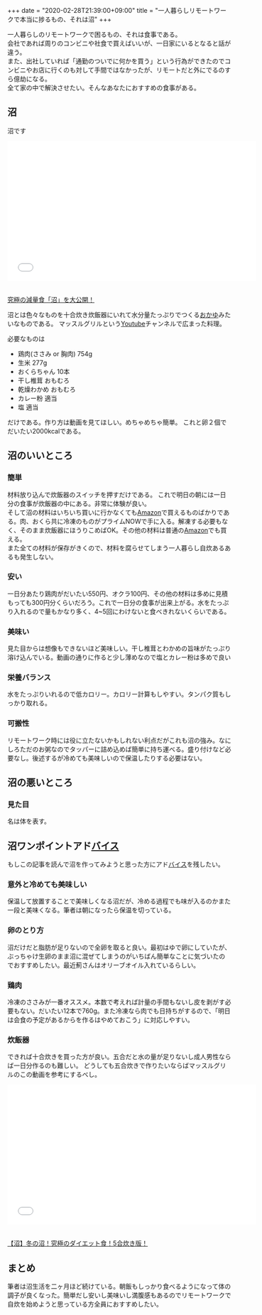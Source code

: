 +++
date = "2020-02-28T21:39:00+09:00"
title = "一人暮らしリモートワークで本当に捗るもの、それは沼"
+++

<body>
<p>一人暮らしのリモートワークで困るもの、それは食事である。<br>
会社であれば周りのコンビニや社食で買えばいいが、一日家にいるとなると話が違う。<br>
また、出社していれば「通勤のついでに何かを買う」という行為ができたのでコンビニやお店に行くのも対して手間ではなかったが、リモートだと外にでるのすら億劫になる。  <br>
全て家の中で解決させたい。そんなあなたにおすすめの食事がある。</p>

<h2>沼</h2>

<p>沼です</p>

<iframe width="560" height="315" frameborder="0" allowfullscreen="" src="//www.youtube.com/embed/NJtgQEXAjNI"></iframe>


<p><br><a href="https://youtube.com/watch?v=NJtgQEXAjNI">究極の減量食「沼」を大公開！</a></p>

<p>沼とは色々なものを十合炊き炊飯器にいれて水分量たっぷりでつくる<a class="keyword" href="http://d.hatena.ne.jp/keyword/%A4%AA%A4%AB%A4%E6">おかゆ</a>みたいなものである。
マッスルグリルという<a class="keyword" href="http://d.hatena.ne.jp/keyword/Youtube">Youtube</a>チャンネルで広まった料理。</p>

<p>必要なものは</p>

<ul>
<li>鶏肉(ささみ or 胸肉) 754g</li>
<li>生米 277g</li>
<li>おくらちゃん 10本</li>
<li>干し椎茸 おもむろ</li>
<li>乾燥わかめ おもむろ</li>
<li>カレー粉 適当</li>
<li>塩 適当</li>
</ul>


<p>だけである。作り方は動画を見てほしい。めちゃめちゃ簡単。
これと卵２個でだいたい2000kcalである。</p>

<h2>沼のいいところ</h2>

<h3>簡単</h3>

<p>材料放り込んで炊飯器のスイッチを押すだけである。
これで明日の朝には一日分の食事が炊飯器の中にある。非常に体験が良い。 <br>
そして沼の材料はいちいち買いに行かなくても<a class="keyword" href="http://d.hatena.ne.jp/keyword/Amazon">Amazon</a>で買えるものばかりである。肉、おくら共に冷凍のものがプライムNOWで手に入る。解凍する必要もなく、そのまま炊飯器にほうりこめばOK。その他の材料は普通の<a class="keyword" href="http://d.hatena.ne.jp/keyword/Amazon">Amazon</a>でも買える。<br>
また全ての材料が保存がきくので、材料を腐らせてしまう一人暮らし自炊あるあるも発生しない。</p>

<h3>安い</h3>

<p>一日分あたり鶏肉がだいたい550円、オクラ100円、その他の材料は多めに見積もっても300円分くらいだろう。これで一日分の食事が出来上がる。水をたっぷり入れるので量もかなり多く、4~5回にわけないと食べきれないくらいである。</p>

<h3>美味い</h3>

<p>見た目からは想像もできないほど美味しい。干し椎茸とわかめの旨味がたっぷり溶け込んでいる。動画の通りに作ると少し薄めなので塩とカレー粉は多めで良い</p>

<h3>栄養バランス</h3>

<p>水をたっぷりいれるので低カロリー。カロリー計算もしやすい。タンパク質もしっかり取れる。</p>

<h3>可搬性</h3>

<p>リモートワーク時には役に立たないかもしれない利点だがこれも沼の強み。なにしろただのお粥なのでタッパーに詰め込めば簡単に持ち運べる。盛り付けなど必要なし。後述するが冷めても美味しいので保温したりする必要はない。</p>

<h2>沼の悪いところ</h2>

<h3>見た目</h3>

<p>名は体を表す。</p>

<h2>沼ワンポイントアド<a class="keyword" href="http://d.hatena.ne.jp/keyword/%A5%D0%A5%A4%A5%B9">バイス</a>
</h2>

<p>もしこの記事を読んで沼を作ってみようと思った方にアド<a class="keyword" href="http://d.hatena.ne.jp/keyword/%A5%D0%A5%A4%A5%B9">バイス</a>を残したい。</p>

<h3>意外と冷めても美味しい</h3>

<p>保温して放置することで美味しくなる沼だが、冷める過程でも味が入るのかまた一段と美味くなる。筆者は朝になったら保温を切っている。</p>

<h3>卵のとり方</h3>

<p>沼だけだと脂肪が足りないので全卵を取ると良い。最初はゆで卵にしていたが、ぶっちゃけ生卵のまま沼に混ぜてしまうのがいちばん簡単なことに気づいたのでおすすめしたい。最近薊さんはオリーブオイル入れているらしい。</p>

<h3>鶏肉</h3>

<p>冷凍のささみが一番オススメ。本数で考えれば計量の手間もないし皮を剥がす必要もない。だいたい12本で760g。また冷凍なら肉でも日持ちがするので、「明日は会食の予定があるからを作るはやめておこう」に対応しやすい。</p>

<h3>炊飯器</h3>

<p>できれば十合炊きを買った方が良い。五合だと水の量が足りないし成人男性ならば一日分作るのも難しい。
どうしても五合炊きで作りたいならばマッスルグリルのこの動画を参考にするべし。</p>

<iframe width="560" height="315" frameborder="0" allowfullscreen="" src="//www.youtube.com/embed/yS0AVnwjPy8"></iframe>


<p><br><a href="https://youtube.com/watch?v=yS0AVnwjPy8">【沼】冬の沼！究極のダイエット食！5合炊き版！</a></p>

<h2>まとめ</h2>

<p>筆者は沼生活を二ヶ月ほど続けている。朝飯もしっかり食べるようになって体の調子が良くなった。簡単だし安いし美味いし満腹感もあるのでリモートワークで自炊を始めようと思っている方全員におすすめしたい。</p>
</body>
